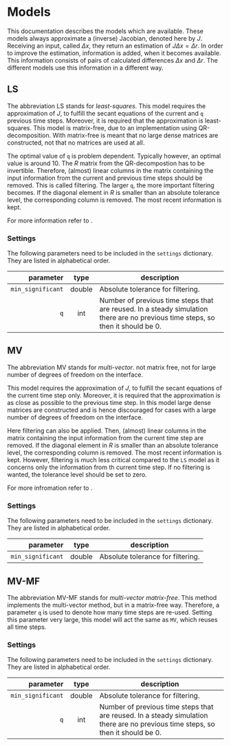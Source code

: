 # Models

This documentation describes the models which are available.
These models always approximate a (inverse) Jacobian, denoted here by $J$.
Receiving an input, called $\Delta x$, they return an estimation of $J\Delta x=\Delta r$.
In order to improve the estimation, information is added, when it becomes available.
This information consists of pairs of calculated differences $\Delta x$ and $\Delta r$.
The different models use this information in a different way.

## LS

The abbreviation LS stands for _least-squares_.
This model requires the approximation of $J$, to fulfill the secant equations of the current and `q` previous time steps.
Moreover, it is required that the approximation is least-squares.
This model is matrix-free, due to an implementation using QR-decomposition.
With matrix-free is meant that no large dense matrices are constructed, not that no matrices are used at all.

The optimal value of `q` is problem dependent.
Typically however, an optimal value is around 10.
The $R$ matrix from the QR-decompostion has to be invertible.
Therefore, (almost) linear columns in the matrix containing the input information from the current and previous time steps should be removed.
This is called filtering. The larger `q`, the more important filtering becomes.
If the diagonal element in $R$ is smaller than an absolute tolerance level, the corresponding column is removed.
The most recent information is kept.

For more information refer to .

### Settings

The following parameters need to be included in the `settings` dictionary.
They are listed in alphabetical order.

parameter|type|description
---:|:---:|---
`min_significant`|double|Absolute tolerance for filtering.
`q`|int|Number of previous time steps that are reused. In a steady simulation there are no previous time steps, so then it should be 0.

## MV

The abbreviation MV stands for _multi-vector_.
not matrix free, not for large number of degrees of freedom on the interface.

This model requires the approximation of $J$, to fulfill the secant equations of the current time step only.
Moreover, it is required that the approximation is as close as possible to the previous time step.
In this model large dense matrices are constructed and is hence discouraged for cases with a large number of degrees of freedom on the interface.

Here filtering can also be applied.
Then, (almost) linear columns in the matrix containing the input information from the current time step are removed.
If the diagonal element in $R$ is smaller than an absolute tolerance level, the corresponding column is removed.
The most recent information is kept.
However, filtering is much less critical compared to the `LS` model as it concerns only the information from th current time step.
If no filtering is wanted, the tolerance level should be set to zero.

For more infromation refer to .

### Settings

The following parameters need to be included in the `settings` dictionary.
They are listed in alphabetical order.

parameter|type|description
---:|:---:|---
`min_significant`|double|Absolute tolerance for filtering.

## MV-MF

The abbreviation MV-MF stands for _multi-vector matrix-free_.
This method implements the multi-vector method, but in a matrix-free way.
Therefore, a parameter `q` is used to denote how many time steps are re-used.
Setting this parameter very large, this model will act the same as `MV`, which reuses all time steps.

### Settings

The following parameters need to be included in the `settings` dictionary.
They are listed in alphabetical order.

parameter|type|description
---:|:---:|---
`min_significant`|double|Absolute tolerance for filtering.
`q`|int|Number of previous time steps that are reused. In a steady simulation there are no previous time steps, so then it should be 0.
